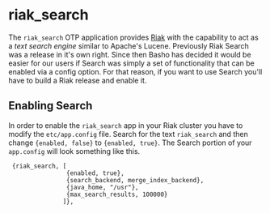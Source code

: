 riak_search
==========

The `riak_search` OTP application provides
[Riak](https://github.com/basho/riak) with the capability to act as a
_text search engine_ similar to Apache's Lucene.  Previously Riak
Search was a release in it's own right.  Since then Basho has decided
it would be easier for our users if Search was simply a set of
functionality that can be enabled via a config option.  For that
reason, if you want to use Search you'll have to build a Riak release
and enable it.


Enabling Search
----------

In order to enable the `riak_search` app in your Riak cluster you have
to modify the `etc/app.config` file.  Search for the text
`riak_search` and then change `{enabled, false}` to `{enabled, true}`.
The Search portion of your `app.config` will look something like this.

     {riak_search, [
                    {enabled, true},
                    {search_backend, merge_index_backend},
                    {java_home, "/usr"},
                    {max_search_results, 100000}
                   ]},
